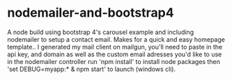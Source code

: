 # nodemailer-and-bootstrap4
A node build using bootstrap 4's carousel example and including nodemailer to setup a contact email. 
Makes for a quick and easy homepage template..
I generated my mail client on mailgun, you'll need to paste in the api key, and domain as well as the custom email adresses you'd like to use in the nodemailer controller
run 'npm install' to install node packages
then 'set DEBUG=myapp:* & npm start' to launch (windows cli).
